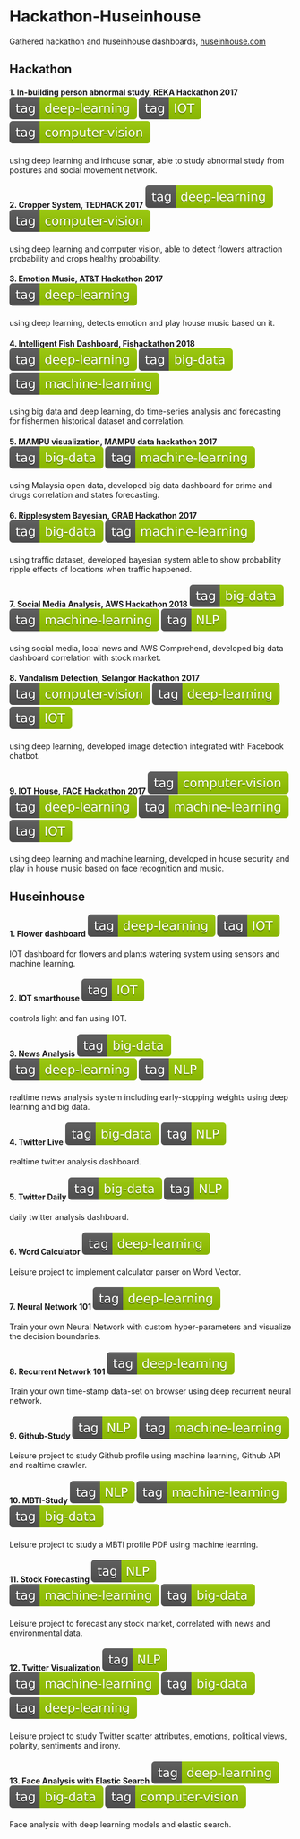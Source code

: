 # Hackathon-Huseinhouse
Gathered hackathon and huseinhouse dashboards, [huseinhouse.com](http://huseinhouse.com)

## Hackathon

#### 1. In-building person abnormal study, REKA Hackathon 2017 ![alt text](tags/tag-deep--learning-green.svg) ![alt text](tags/tag-IOT-green.svg) ![alt text](tags/tag-computer--vision-green.svg)

using deep learning and inhouse sonar, able to study abnormal study from postures and social movement network.

#### 2. Cropper System, TEDHACK 2017 ![alt text](tags/tag-deep--learning-green.svg) ![alt text](tags/tag-computer--vision-green.svg)

using deep learning and computer vision, able to detect flowers attraction probability and crops healthy probability.

#### 3. Emotion Music, AT&T Hackathon 2017 ![alt text](tags/tag-deep--learning-green.svg)

using deep learning, detects emotion and play house music based on it.

#### 4. Intelligent Fish Dashboard, Fishackathon 2018 ![alt text](tags/tag-deep--learning-green.svg) ![alt text](tags/tag-big--data-green.svg) ![alt text](tags/tag-machine--learning-green.svg)

using big data and deep learning, do time-series analysis and forecasting for fishermen historical dataset and correlation.

#### 5. MAMPU visualization, MAMPU data hackathon 2017 ![alt text](tags/tag-big--data-green.svg) ![alt text](tags/tag-machine--learning-green.svg)

using Malaysia open data, developed big data dashboard for crime and drugs correlation and states forecasting.

#### 6. Ripplesystem Bayesian, GRAB Hackathon 2017 ![alt text](tags/tag-big--data-green.svg) ![alt text](tags/tag-machine--learning-green.svg)

using traffic dataset, developed bayesian system able to show probability ripple effects of locations when traffic happened.

#### 7. Social Media Analysis, AWS Hackathon 2018 ![alt text](tags/tag-big--data-green.svg) ![alt text](tags/tag-machine--learning-green.svg) ![alt text](tags/tag-NLP-green.svg)

using social media, local news and AWS Comprehend, developed big data dashboard correlation with stock market.

#### 8. Vandalism Detection, Selangor Hackathon 2017 ![alt text](tags/tag-computer--vision-green.svg) ![alt text](tags/tag-deep--learning-green.svg) ![alt text](tags/tag-IOT-green.svg)

using deep learning, developed image detection integrated with Facebook chatbot.

#### 9. IOT House, FACE Hackathon 2017 ![alt text](tags/tag-computer--vision-green.svg) ![alt text](tags/tag-deep--learning-green.svg) ![alt text](tags/tag-machine--learning-green.svg) ![alt text](tags/tag-IOT-green.svg)

using deep learning and machine learning, developed in house security and play in house music based on face recognition and music.

## Huseinhouse

#### 1. Flower dashboard ![alt text](tags/tag-deep--learning-green.svg) ![alt text](tags/tag-IOT-green.svg)

IOT dashboard for flowers and plants watering system using sensors and machine learning.

#### 2. IOT smarthouse ![alt text](tags/tag-IOT-green.svg)

controls light and fan using IOT.

#### 3. News Analysis ![alt text](tags/tag-big--data-green.svg) ![alt text](tags/tag-deep--learning-green.svg) ![alt text](tags/tag-NLP-green.svg)

realtime news analysis system including early-stopping weights using deep learning and big data.

#### 4. Twitter Live ![alt text](tags/tag-big--data-green.svg) ![alt text](tags/tag-NLP-green.svg)

realtime twitter analysis dashboard.

#### 5. Twitter Daily ![alt text](tags/tag-big--data-green.svg) ![alt text](tags/tag-NLP-green.svg)

daily twitter analysis dashboard.

#### 6. Word Calculator ![alt text](tags/tag-deep--learning-green.svg)

Leisure project to implement calculator parser on Word Vector.

#### 7. Neural Network 101 ![alt text](tags/tag-deep--learning-green.svg)

Train your own Neural Network with custom hyper-parameters and visualize the decision boundaries.

#### 8. Recurrent Network 101 ![alt text](tags/tag-deep--learning-green.svg)

Train your own time-stamp data-set on browser using deep recurrent neural network.

#### 9. Github-Study ![alt text](tags/tag-NLP-green.svg) ![alt text](tags/tag-machine--learning-green.svg)

Leisure project to study Github profile using machine learning, Github API and realtime crawler.

#### 10. MBTI-Study ![alt text](tags/tag-NLP-green.svg) ![alt text](tags/tag-machine--learning-green.svg) ![alt text](tags/tag-big--data-green.svg)

Leisure project to study a MBTI profile PDF using machine learning.

#### 11. Stock Forecasting ![alt text](tags/tag-NLP-green.svg) ![alt text](tags/tag-machine--learning-green.svg) ![alt text](tags/tag-big--data-green.svg)

Leisure project to forecast any stock market, correlated with news and environmental data.

#### 12. Twitter Visualization ![alt text](tags/tag-NLP-green.svg) ![alt text](tags/tag-machine--learning-green.svg) ![alt text](tags/tag-big--data-green.svg) ![alt text](tags/tag-deep--learning-green.svg)

Leisure project to study Twitter scatter attributes, emotions, political views, polarity, sentiments and irony.

#### 13. Face Analysis with Elastic Search ![alt text](tags/tag-deep--learning-green.svg) ![alt text](tags/tag-big--data-green.svg) ![alt text](tags/tag-computer--vision-green.svg)

Face analysis with deep learning models and elastic search.
